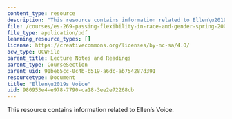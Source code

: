 ```yaml
---
content_type: resource
description: "This resource contains information related to Ellen\u2019s Voice."
file: /courses/es-269-passing-flexibility-in-race-and-gender-spring-2009/980953e4e9787790ca183ee2e72268cb_MITES_269S09_lec3_Class3.pdf
file_type: application/pdf
learning_resource_types: []
license: https://creativecommons.org/licenses/by-nc-sa/4.0/
ocw_type: OCWFile
parent_title: Lecture Notes and Readings
parent_type: CourseSection
parent_uid: 91be65cc-0c4b-b519-a6dc-ab754287d391
resourcetype: Document
title: "Ellen\u2019s Voice"
uid: 980953e4-e978-7790-ca18-3ee2e72268cb
---
```

This resource contains information related to Ellen’s Voice.